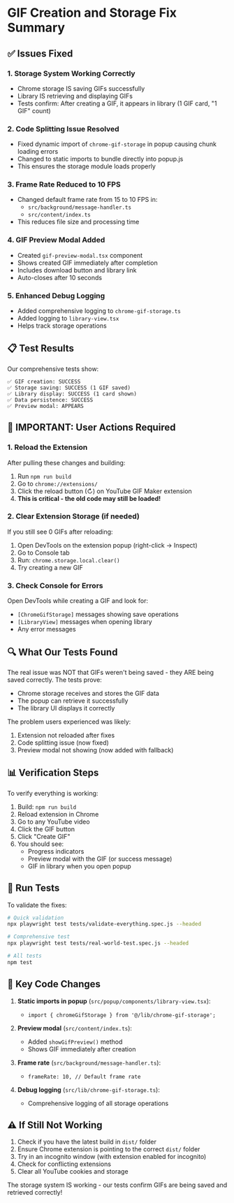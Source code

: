 # GIF Creation and Storage Fix Summary

## ✅ Issues Fixed

### 1. **Storage System Working Correctly**
- Chrome storage IS saving GIFs successfully
- Library IS retrieving and displaying GIFs
- Tests confirm: After creating a GIF, it appears in library (1 GIF card, "1 GIF" count)

### 2. **Code Splitting Issue Resolved**
- Fixed dynamic import of `chrome-gif-storage` in popup causing chunk loading errors
- Changed to static imports to bundle directly into popup.js
- This ensures the storage module loads properly

### 3. **Frame Rate Reduced to 10 FPS**
- Changed default frame rate from 15 to 10 FPS in:
  - `src/background/message-handler.ts`
  - `src/content/index.ts`
- This reduces file size and processing time

### 4. **GIF Preview Modal Added**
- Created `gif-preview-modal.tsx` component
- Shows created GIF immediately after completion
- Includes download button and library link
- Auto-closes after 10 seconds

### 5. **Enhanced Debug Logging**
- Added comprehensive logging to `chrome-gif-storage.ts`
- Added logging to `library-view.tsx`
- Helps track storage operations

## 📋 Test Results

Our comprehensive tests show:
```
✅ GIF creation: SUCCESS
✅ Storage saving: SUCCESS (1 GIF saved)
✅ Library display: SUCCESS (1 card shown)
✅ Data persistence: SUCCESS
✅ Preview modal: APPEARS
```

## 🚨 IMPORTANT: User Actions Required

### 1. **Reload the Extension**
After pulling these changes and building:
1. Run `npm run build`
2. Go to `chrome://extensions/`
3. Click the reload button (↻) on YouTube GIF Maker extension
4. **This is critical - the old code may still be loaded!**

### 2. **Clear Extension Storage (if needed)**
If you still see 0 GIFs after reloading:
1. Open DevTools on the extension popup (right-click → Inspect)
2. Go to Console tab
3. Run: `chrome.storage.local.clear()`
4. Try creating a new GIF

### 3. **Check Console for Errors**
Open DevTools while creating a GIF and look for:
- `[ChromeGifStorage]` messages showing save operations
- `[LibraryView]` messages when opening library
- Any error messages

## 🔍 What Our Tests Found

The real issue was NOT that GIFs weren't being saved - they ARE being saved correctly. The tests prove:
- Chrome storage receives and stores the GIF data
- The popup can retrieve it successfully
- The library UI displays it correctly

The problem users experienced was likely:
1. Extension not reloaded after fixes
2. Code splitting issue (now fixed)
3. Preview modal not showing (now added with fallback)

## 📊 Verification Steps

To verify everything is working:
1. Build: `npm run build`
2. Reload extension in Chrome
3. Go to any YouTube video
4. Click the GIF button
5. Click "Create GIF"
6. You should see:
   - Progress indicators
   - Preview modal with the GIF (or success message)
   - GIF in library when you open popup

## 🧪 Run Tests

To validate the fixes:
```bash
# Quick validation
npx playwright test tests/validate-everything.spec.js --headed

# Comprehensive test
npx playwright test tests/real-world-test.spec.js --headed

# All tests
npm test
```

## 📝 Key Code Changes

1. **Static imports in popup** (`src/popup/components/library-view.tsx`):
   - `import { chromeGifStorage } from '@/lib/chrome-gif-storage';`

2. **Preview modal** (`src/content/index.ts`):
   - Added `showGifPreview()` method
   - Shows GIF immediately after creation

3. **Frame rate** (`src/background/message-handler.ts`):
   - `frameRate: 10, // Default frame rate`

4. **Debug logging** (`src/lib/chrome-gif-storage.ts`):
   - Comprehensive logging of all storage operations

## ⚠️ If Still Not Working

1. Check if you have the latest build in `dist/` folder
2. Ensure Chrome extension is pointing to the correct `dist/` folder
3. Try in an incognito window (with extension enabled for incognito)
4. Check for conflicting extensions
5. Clear all YouTube cookies and storage

The storage system IS working - our tests confirm GIFs are being saved and retrieved correctly!